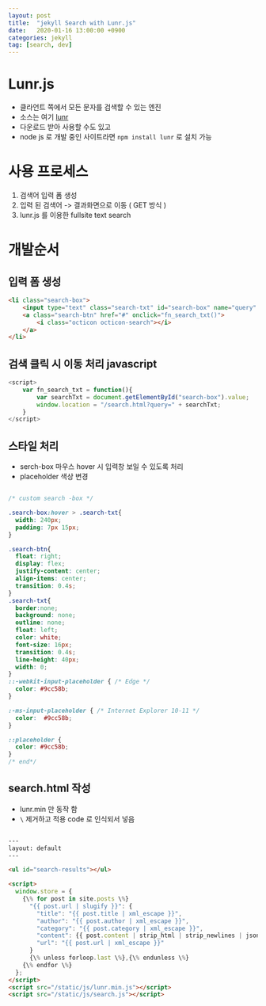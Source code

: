 ```yaml
---
layout: post
title:  "jekyll Search with Lunr.js"
date:   2020-01-16 13:00:00 +0900
categories: jekyll    
tag: [search, dev]
---
```


# Lunr.js

* 클라언트 쪽에서 모든 문자를 검색할 수 있는 엔진
* 소스는 여기 [lunr](https://github.com/olivernn/lunr.js)
* 다운로드 받아 사용할 수도 있고
* node js 로 개발 중인 사이트라면 `npm install lunr` 로 설치 가능

# 사용 프로세스

1. 검색어 입력 폼 생성
1. 입력 된 검색어 -> 결과화면으로 이동 ( GET 방식 )
1. lunr.js 를 이용한 fullsite text search


# 개발순서

## 입력 폼 생성

```html
<li class="search-box">
    <input type="text" class="search-txt" id="search-box" name="query" placeholder="Type to search">
    <a class="search-btn" href="#" onclick="fn_search_txt()">
        <i class="octicon octicon-search"></i>
    </a>
</li>
```

## 검색 클릭 시 이동 처리 javascript

```javascript
<script>
    var fn_search_txt = function(){
        var searchTxt = document.getElementById("search-box").value;
        window.location = "/search.html?query=" + searchTxt;
    }
</script>
```

## 스타일 처리

* serch-box 마우스 hover 시 입력창 보일 수 있도록 처리
* placeholder 색상 변경

```css

/* custom search -box */

.search-box:hover > .search-txt{
  width: 240px;
  padding: 7px 15px;
}

.search-btn{
  float: right;
  display: flex;
  justify-content: center;
  align-items: center;
  transition: 0.4s;
}
.search-txt{
  border:none;
  background: none;
  outline: none;
  float: left;
  color: white;
  font-size: 16px;
  transition: 0.4s;
  line-height: 40px;
  width: 0;
}
::-webkit-input-placeholder { /* Edge */
  color: #9cc58b;
}

:-ms-input-placeholder { /* Internet Explorer 10-11 */
  color:  #9cc58b;
}

::placeholder {
  color: #9cc58b;
}
/* end*/
```


## search.html 작성

* lunr.min 만 동작 함
* `\` 제거하고 적용 code 로 인식되서 넣음

```html

---
layout: default
---

<ul id="search-results"></ul>

<script>
  window.store = {
    {\% for post in site.posts \%}
      "{{ post.url | slugify }}": {
        "title": "{{ post.title | xml_escape }}",
        "author": "{{ post.author | xml_escape }}",
        "category": "{{ post.category | xml_escape }}",
        "content": {{ post.content | strip_html | strip_newlines | jsonify }},
        "url": "{{ post.url | xml_escape }}"
      }
      {\% unless forloop.last \%},{\% endunless \%}
    {\% endfor \%}
  };
</script>
<script src="/static/js/lunr.min.js"></script>
<script src="/static/js/search.js"></script>
```